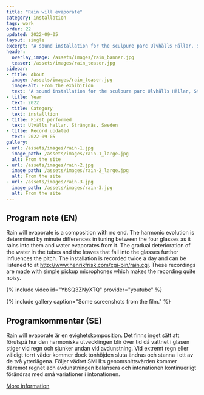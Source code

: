 ```yaml
---
title: "Rain will evaporate"
category: installation
tags: work 
order: 22
updated: 2022-09-05
layout: single
excerpt: "A sound installation for the sculpure parc Ulvhälls Hällar, Strägnäs (2022)"
header: 
  overlay_image: /assets/images/rain_banner.jpg
  teaser: /assets/images/rain_teaser.jpg
sidebar:
- title: About
  image: /assets/images/rain_teaser.jpg
  image-alt: From the exhibition
  text: "A sound installation for the sculpure parc Ulvhälls Hällar, Strägnäs (2022)"
- title: Year
  text: 2022
- title: Category
  text: installtion
- title: First performed
  text: Ulvälls hallar, Strängnäs, Sweden
- title: Record updated
  text: 2022-09-05
gallery:
- url: /assets/images/rain-1.jpg
  image_path: /assets/images/rain-1_large.jpg
  alt: From the site
- url: /assets/images/rain-2.jpg
  image_path: /assets/images/rain-2_large.jpg
  alt: From the site
- url: /assets/images/rain-3.jpg
  image_path: /assets/images/rain-3.jpg
  alt: From the site
---
```

<h2>Program note (EN)</h2>

Rain will evaporate is a composition with no end. The harmonic evolution is determined by minute differences in tuning between the four glasses as it rains into them and water evaporates from it. The gradual deterioration of the water in the tubes and the leaves that fall into the glasses further influences the pitch. The installation is recorded twice a day and can be listened to at http://www.henrikfrisk.com/cgi-bin/rain.cgi. These recordings are made with simple pickup microphones which makes the recording quite noisy.

{% include video id="YbSQ3ZNyXTQ" provider="youtube" %}

{% include gallery caption="Some screenshots from the film." %}

<h2>Programkommentar (SE)</h2>

Rain will evaporate är en evighetskomposition. Det finns inget sätt att förutspå hur den harmoniska utvecklingen blir över tid då vattnet i glasen stiger vid regn och sjunker undan vid avdunstning. Vid extremt regn eller väldigt torrt väder kommer dock tonhöjden sluta ändras och stanna i ett av de två ytterlägena. Följer vädret SMHI:s genomsnittsvärden kommer däremot regnet ach avdunstningen balansera och intonationen kontinuerligt förändras med små variationer i intonationen.

[More information](http://www.henrikfrisk.com/rain/)
